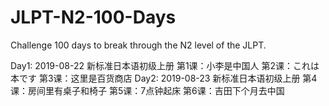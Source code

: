 # JLPT-N2-100-Days
Challenge 100 days to break through the N2 level of the JLPT.

Day1: 2019-08-22
      新标准日本语初级上册
            第1课：小李是中国人
            第2课：これは本です
            第3课：这里是百货商店
Day2: 2019-08-23
      新标准日本语初级上册
            第4课：房间里有桌子和椅子
            第5课：7点钟起床
            第6课：吉田下个月去中国
      
 
